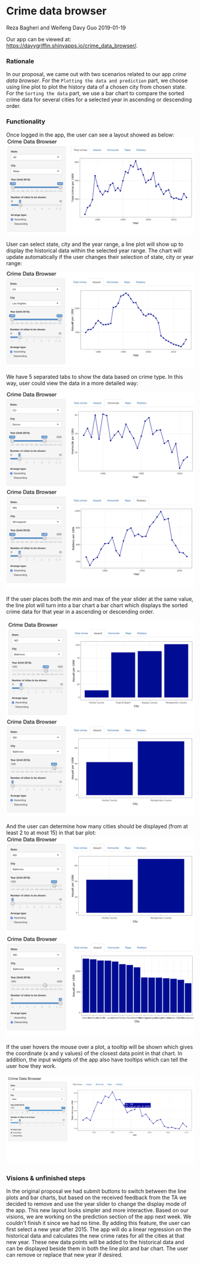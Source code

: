 Crime data browser
================
Reza Bagheri and Weifeng Davy Guo
2019-01-19

Our app can be viewed at: <https://davygriffin.shinyapps.io/crime_data_browser/>.

### Rationale

In our proposal, we came out with two scenarios related to our app *crime data browser*. For the `Plotting the data and prediction` part, we choose using line plot to plot the history data of a chosen city from chosen state. For the `Sorting the data` part, we use a bar chart to compare the sorted crime data for several cities for a selected year in ascending or descending order.

### Functionality

Once logged in the app, the user can see a layout showed as below: <img src ="img/pic1.png">

User can select state, city and the year range, a line plot will show up to display the historical data within the selected year range. The chart will update automatically if the user changes their selection of state, city or year range:

<img src ="img/pic2.png">

We have 5 separated tabs to show the data based on crime type. In this way, user could view the data in a more detailed way:

<img src ="img/pic3.png"> <img src ="img/pic4.png">

If the user places both the min and max of the year slider at the same value, the line plot will turn into a bar chart a bar chart which displays the sorted crime data for that year in a ascending or descending order.  

<img src ="img/pic5.png"><img src ="img/pic6.png">

And the user can determine how many cities should be displayed (from at least 2 to at most 15) in that bar plot:
<img src ="img/pic6.png"> <img src ="img/pic7.png">


If the user hovers the mouse over a plot, a tooltip will be shown which gives the coordinate (x and y values) of the closest data point in that chart. In addition, the input widgets of the app also have tooltips which can tell the user how they work.

<img src ="img/pic9.png">

### Visions & unfinished steps

In the original proposal we had submit buttons to switch between the line plots and bar charts, but based on the received feedback from the TA we decided to remove and use the year slider to change the display mode of the app. This new layout looks simpler and more interactive.
Based on our visions, we are working on the prediction section of the app next week. We couldn't finish it since we had no time. By adding this feature, the user can first select a new year after 2015. The app will do a linear regression on the historical data and calculates the new crime rates for all the cities at that new year. These new data points will be added to the historical data and can be displayed beside them in both the line plot and bar chart. The user can remove or replace that new year if desired.

